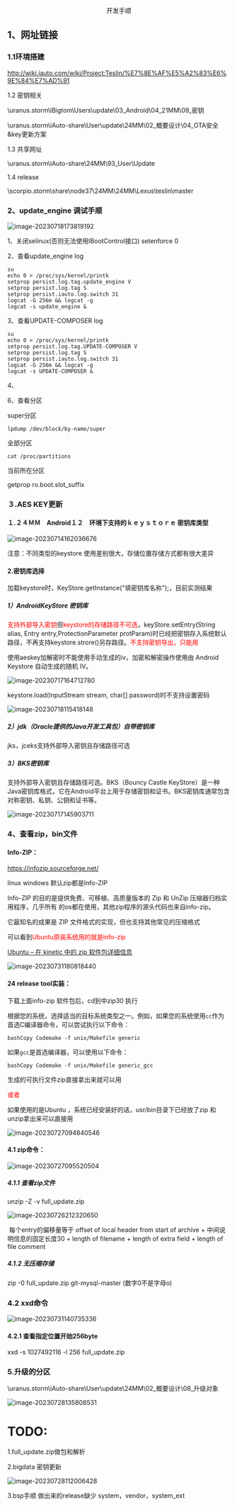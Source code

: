 <center>开发手顺</center>

## 1、网址链接

### 1.1环境搭建

http://wiki.iauto.com/wiki/Project:Teslin/%E7%8E%AF%E5%A2%83%E6%9E%84%E7%AD%91

1.2 密钥相关

\\uranus.storm\iBigtom\Users\update\03_Android\04_21MM\09_密钥

\\uranus.storm\iAuto-share\User\update\24MM\02_概要设计\04_OTA安全&key更新方案

1.3 共享网址

\\uranus.storm\iAuto-share\24MM\93_User\Update

1.4 release

\\scorpio.storm\share\node37\24MM\24MM\Lexus\teslin\master



### 2、update_engine 调试手顺

![image-20230718173819192](C:\Users\jiangzhuangzhuang\study\study\24MM\开发手顺.assets\image-20230718173819192.png)



1、关闭selinux(否则无法使用IBootControl接口)
    setenforce 0

2、查看update_engine log

```
su
echo 0 > /proc/sys/kernel/printk
setprop persist.log.tag.update_engine V
setprop persist.log.tag S
setprop persist.iauto.log.switch 31
logcat -G 256m && logcat -g
logcat -s update_engine &
```

3、查看UPDATE-COMPOSER log

```
su
echo 0 > /proc/sys/kernel/printk
setprop persist.log.tag.UPDATE-COMPOSER V
setprop persist.log.tag S
setprop persist.iauto.log.switch 31
logcat -G 256m && logcat -g
logcat -s UPDATE-COMPOSER &
```

4、



6、查看分区

super分区

```
lpdump /dev/block/by-name/super
```

 

全部分区

```shell
cat /proc/partitions
```



当前所在分区

 getprop ro.boot.slot_suffix





### ３.AES KEY更新　

#### １.２４ＭＭ　Android１２　环境下支持的ｋｅｙｓｔｏｒｅ 密钥库类型

![image-20230714162036676](C:\Users\jiangzhuangzhuang\study\study\24MM\开发手顺.assets\image-20230714162036676.png)

注意：不同类型的keystore 使用差别很大，存储位置存储方式都有很大差异

#### 2.密钥库选择

加载keystore时，KeyStore.getInstance("填密钥库名称");，目前实测结果

##### 1）AndroidKeyStore 密钥库

<font color='red'>支持外部导入密钥</font>但<font color='red'>keystore的存储路径不可选</font>，keyStore.setEntry(String alias, Entry entry,ProtectionParameter protParam)时已经把密钥存入系统默认路径，不再支持keystore.strore()另存路径。<font color='red'>不支持密钥导出，只能用</font>

使用aeskey加解密时不能使用手动生成的iv，加密和解密操作使用由 Android Keystore 自动生成的随机 IV。

![image-20230717164712780](C:\Users\jiangzhuangzhuang\study\study\24MM\开发手顺.assets\image-20230717164712780.png)

keystore.load(InputStream stream, char[] password)时不支持设置密码

![image-20230718115418148](C:\Users\jiangzhuangzhuang\study\study\24MM\开发手顺.assets\image-20230718115418148.png)

##### 2）jdk（Oracle提供的Java开发工具包）自带密钥库

jks，jceks支持外部导入密钥且存储路径可选

##### 3）BKS密钥库

支持外部导入密钥且存储路径可选。BKS（Bouncy Castle KeyStore）是一种Java密钥库格式，它在Android平台上用于存储密钥和证书。BKS密钥库通常包含对称密钥、私钥、公钥和证书等。

![image-20230717145903711](C:\Users\jiangzhuangzhuang\study\study\24MM\开发手顺.assets\image-20230717145903711.png)









### 4、查看zip，bin文件



#### Info-ZIP：

https://infozip.sourceforge.net/

linux windows 默认zip都是Info-ZIP

Info-ZIP 的目的是提供免费、可移植、高质量版本的 Zip 和 UnZip 压缩器归档实用程序，几乎所有 的os都在使用，其他zip程序的源头代码也来自info-zip。

它最知名的成果是 ZIP 文件格式的实现，但也支持其他常见的压缩格式

可以看到<font color='red'>Ubuntu原装系统用的就是info-zip</font>

[Ubuntu – 在 kinetic 中的 zip 软件包详细信息](https://packages.ubuntu.com/kinetic/zip)

 ![image-20230731180818440](C:\Users\jiangzhuangzhuang\study\study\24MM\开发手顺.assets\image-20230731180818440.png)

#### 24 release tool实装：

下载上面info-zip 软件包后，cd到中zip30 执行

根据您的系统，选择适当的目标系统类型之一。例如，如果您的系统使用`cc`作为首选C编译器命令，可以尝试执行以下命令：

```
bashCopy Codemake -f unix/Makefile generic
```

如果`gcc`是首选编译器，可以使用以下命令：

```
bashCopy Codemake -f unix/Makefile generic_gcc
```

生成的可执行文件zip直接拿出来就可以用

<font color='red'>或者</font>

如果使用的是Ubuntu ，系统已经安装好的话，usr/bin目录下已经放了zip 和 unzip拿出来可以直接用

 ![image-20230727094840546](C:\Users\jiangzhuangzhuang\study\study\24MM\开发手顺.assets\image-20230727094840546.png)

#### 4.1 zip命令：

 ![image-20230727095520504](C:\Users\jiangzhuangzhuang\study\study\24MM\开发手顺.assets\image-20230727095520504.png)

##### 4.1.1 查看zip文件

unzip -Z -v  full_update.zip

 ![image-20230726212320650](C:\Users\jiangzhuangzhuang\study\study\24MM\开发手顺.assets\image-20230726212320650.png)

​	每个entry的偏移量等于 offset of local header from start of archive +  中间说明信息的固定长度30 + length of filename +   length of extra field +  length of file comment

##### 4.1.2 无压缩存储

zip -0 full_update.zip git-mysql-master (数字0不是字母o)

### 4.2 xxd命令

 ![image-20230731140735336](C:\Users\jiangzhuangzhuang\study\study\24MM\开发手顺.assets\image-20230731140735336.png)

#### 4.2.1 查看指定位置开始256byte

xxd -s 1027492116 -l 256 full_update.zip



### 5.升级的分区

\\uranus.storm\iAuto-share\User\update\24MM\02_概要设计\08_升级对象

 ![image-20230728135808531](C:\Users\jiangzhuangzhuang\study\study\24MM\开发手顺.assets\image-20230728135808531.png)









































# TODO:



1.full_update.zip做包和解析



2.bigdata 密钥更新

 ![image-20230728112006428](C:\Users\jiangzhuangzhuang\study\study\24MM\开发手顺.assets\image-20230728112006428.png)

3.bsp手顺 做出来的release缺少 system，vendor，system_ext

